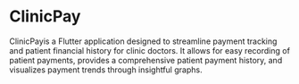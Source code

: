 # ClinicPay
ClinicPayis a Flutter application designed to streamline payment tracking and patient financial history for clinic doctors. It allows for easy recording of patient payments, provides a comprehensive patient payment history, and visualizes payment trends through insightful graphs.
